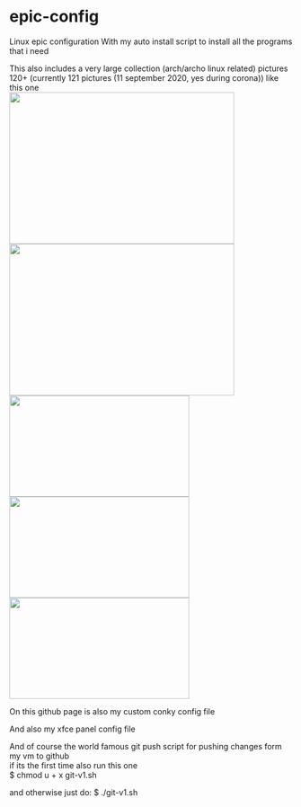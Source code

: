 # epic-config
Linux epic configuration
With my auto install script to install all the programs that i need

This also includes a very large collection (arch/archo linux related) pictures 120+ (currently 121 pictures (11 september 2020, yes during corona))
like this one<br>
<img src="https://github.com/101br03k/linux-config/blob/master/images/180713.jpg" width="400" height="270">
<img src="https://github.com/101br03k/linux-config/blob/master/images/180675.jpg" width="400" height="270">
<img src="https://github.com/101br03k/linux-config/blob/master/images/180683.jpg" width="320" height="180">
<img src="https://github.com/101br03k/linux-config/blob/master/images/180678.jpg" width="320" height="180">
<img src="https://github.com/101br03k/linux-config/blob/master/images/180690.jpg" width="320" height="180">

On this github page is also my custom conky config file

And also my xfce panel config file

And of course the world famous git push script for pushing changes form my vm to github<br>
if its the first time also run this one<br>
$ chmod u + x git-v1.sh

and otherwise just do:
$ ./git-v1.sh
